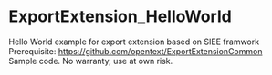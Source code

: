 # ExportExtension_HelloWorld
Hello World example for export extension based on SIEE framwork<br>
Prerequisite: https://github.com/opentext/ExportExtensionCommon
<br>Sample code. No warranty, use at own risk.